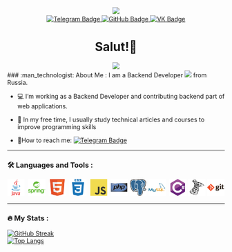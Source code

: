 <div id="header" align="center">
  <img src="https://media.giphy.com/media/Q8xuJjjxQHHJdHn7gJ/giphy.gif" width="200"/>
  <div id="badges" align="center">
    <a href="https://t.me/baixa_max">
      <img src="https://img.shields.io/badge/Telegram-blue?style=for-the-badge&logo=telegram&logoColor=white" alt="Telegram Badge"/>
    </a>
    <a href="https://github.com/baixa/">
      <img src="https://img.shields.io/badge/GitHub-black?style=for-the-badge&logo=github&logoColor=white" alt="GitHub Badge"/>
    </a>
    <a href="https://vk.com/baixa">
      <img src="https://img.shields.io/badge/VK-blue?style=for-the-badge&logo=vk&logoColor=white" alt="VK Badge"/>
    </a>
  </div>

  <h1 align="center">
    Salut!👻 
  </h1>
</div>

<div id="content">
  <div align="center">
    <img src="https://media.giphy.com/media/CcwLAV11cALh3OuEJ5/giphy.gif" width="400"/>
  </div>
  ### :man_technologist: About Me :
  I am a Backend Developer <img src="https://media.giphy.com/media/se6QSoA9i3SnuqOBrm/giphy.gif" width="30"> from Russia.
  
  - 💻 I’m working as a Backend Developer and contributing backend part of web applications.

  - 👾 In my free time, I usually study technical articles and courses to improve programming skills 

  - 👜How to reach me: [![Telegram Badge](https://img.shields.io/badge/Telegram-blue?style=flat&logo=Telegram&logoColor=white)](t.me/baixa_max)
</div>

---
### :hammer_and_wrench: Languages and Tools :
  
<div>
  <img src="https://github.com/devicons/devicon/blob/master/icons/java/java-original-wordmark.svg" title="Java" alt="Java" width="40" height="40"/>&nbsp;
  <img src="https://github.com/devicons/devicon/blob/master/icons/spring/spring-original-wordmark.svg" title="Spring" alt="Spring" width="40" height="40"/>&nbsp;
  <img src="https://github.com/devicons/devicon/blob/master/icons/html5/html5-original.svg" title="HTML5" alt="HTML" width="40" height="40"/>&nbsp;
  <img src="https://github.com/devicons/devicon/blob/master/icons/css3/css3-plain-wordmark.svg"  title="CSS3" alt="CSS" width="40" height="40"/>&nbsp;
  <img src="https://github.com/devicons/devicon/blob/master/icons/javascript/javascript-original.svg" title="JavaScript" alt="JavaScript" width="40" height="40"/>&nbsp;
  <img src="https://github.com/devicons/devicon/blob/master/icons/php/php-original.svg" title="PHP" **alt="PHP" width="40" height="40"/>
  <img src="https://github.com/devicons/devicon/blob/master/icons/postgresql/postgresql-original.svg" title="PostgreSQL" **alt="PostgreSQL" width="40" height="40"/>
  <img src="https://github.com/devicons/devicon/blob/master/icons/mysql/mysql-original-wordmark.svg" title="MySQL"  alt="MySQL" width="40" height="40"/>&nbsp;
  <img src="https://github.com/devicons/devicon/blob/master/icons/csharp/csharp-original.svg" title="C#" **alt="C#" width="40" height="40"/>
  <img src="https://github.com/devicons/devicon/blob/master/icons/microsoftsqlserver/microsoftsqlserver-plain.svg" title="MS SQL Server" **alt="MS SQL Server" width="40" height="40"/>
  <img src="https://github.com/devicons/devicon/blob/master/icons/git/git-original-wordmark.svg" title="Git" **alt="Git" width="40" height="40"/>
</div>


---
### :fire: My Stats :
[![GitHub Streak](http://github-readme-streak-stats.herokuapp.com?user=baixa&theme=dark&date_format=M%20j%5B%2C%20Y%5D)](https://git.io/streak-stats)<br>
[![Top Langs](https://github-readme-stats.vercel.app/api/top-langs/?username=baixa&theme=dark&hide=css,html,hack,scss)](https://github.com/anuraghazra/github-readme-stats)
